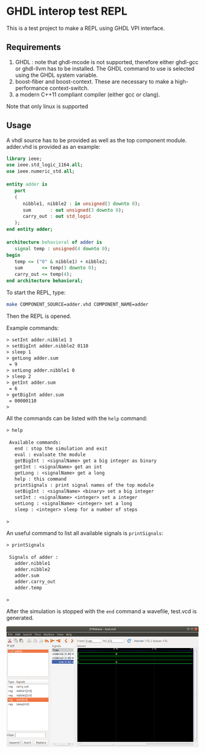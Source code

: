# GHDL interop test REPL

This is a test project to make a REPL using GHDL VPI interface.

## Requirements

1. GHDL : note that ghdl-mcode is not supported, therefore either ghdl-gcc or ghdl-llvm has to be installed. The GHDL command to use is selected using the GHDL system variable.
2. boost-fiber and boost-context. These are necessary to make a high-performance context-switch.
3. a modern C++11 compliant compiler (either gcc or clang).

Note that only linux is supported

## Usage

A vhdl source has to be provided as well as the top component module. adder.vhd is provided as an example:

```vhdl
library ieee;
use ieee.std_logic_1164.all;
use ieee.numeric_std.all;

entity adder is
   port
   (
      nibble1, nibble2 : in unsigned(3 downto 0); 
      sum       : out unsigned(3 downto 0); 
      carry_out : out std_logic
   );
end entity adder;
 
architecture behavioral of adder is
   signal temp : unsigned(4 downto 0); 
begin 
   temp <= ("0" & nibble1) + nibble2; 
   sum       <= temp(3 downto 0); 
   carry_out <= temp(4);
end architecture behavioral;
```

To start the REPL, type:

```bash
make COMPONENT_SOURCE=adder.vhd COMPONENT_NAME=adder
```

Then the REPL is opened.

Example commands:

```
> setInt adder.nibble1 3
> setBigInt adder.nibble2 0110
> sleep 1
> getLong adder.sum
 = 9
> setLong adder.nibble1 0
> sleep 2
> getInt adder.sum
 = 6
> getBigInt adder.sum
 = 00000110
> 
```

All the commands can be listed with the `help` command:

```
> help 

 Available commands:
   end : stop the simulation and exit
   eval : evaluate the module
   getBigInt : <signalName> get a big integer as binary
   getInt : <signalName> get an int
   getLong : <signalName> get a long
   help : this command
   printSignals : print signal names of the top module
   setBigInt : <signalName> <binary> set a big integer
   setInt : <signalName> <integer> set a integer
   setLong : <signalName> <integer> set a long
   sleep : <integer> sleep for a number of steps

> 
```

An useful command to list all available signals is `printSignals`:

```
> printSignals

 Signals of adder :
   adder.nibble1
   adder.nibble2
   adder.sum
   adder.carry_out
   adder.temp

> 
```

After the simulation is stopped with the `end` command a wavefile, test.vcd is generated.

![GTKWave screenshot](gtkwave.png)


